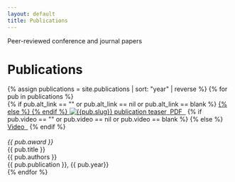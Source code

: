 ```yaml
---
layout: default
title: Publications
---
```


Peer-reviewed conference and journal papers

<h1 class="mt-4">Publications</h1>
{% assign publications = site.publications | sort: "year" | reverse %}
{% for pub in publications %}
<div class="pubitem">
<div class="pubteaser">
  {% if pub.alt_link == ""  or pub.alt_link == nil or pub.alt_link == blank %}
    <a href="/download/{{ pub.slug}}.pdf">
  {% else %}
    <a href="{{ pub.alt_link }}">
  {% endif %}
    <img src="/assets/img/{{ pub.slug }}_small.png" alt="{{pub.slug}} publication teaser"/>&nbsp; <i class="fa fa-file-pdf-o"></i> PDF &nbsp;</a>
  {% if pub.video == "" or pub.video == nil or pub.video == blank %}
  {% else %}
    <a href="{{pub.video}}">
    <i class="fa fa-youtube-play"></i> Video &nbsp;</a>
  {% endif %} 
    <br/><br/><i class="pubaward">{{ pub.award }}</i>

</div>
  <div class="pubtitle">
    {{ pub.title }}
  </div>
  <div class="pubauthors">
    {{ pub.authors }}
  </div>
  <div class="pubinfo">
    {{ pub.publication }}, {{ pub.year}}
  </div>

</div>
{% endfor %}

